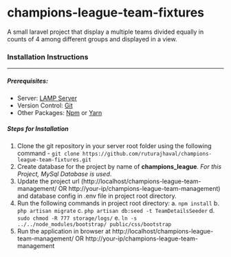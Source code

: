 # champions-league-team-fixtures
A small laravel project that display a multiple teams divided equally in counts of 4 among different groups and displayed in a view.

### Installation Instructions
___
##### Prerequisites:
* Server: [LAMP Server](https://phoenixnap.com/kb/how-to-install-lamp-stack-on-ubuntu)
* Version Control: [Git](https://www.atlassian.com/git/tutorials/install-git#linux)
* Other Packages: [Npm](https://docs.npmjs.com/downloading-and-installing-node-js-and-npm) or [Yarn](https://yarnpkg.com/en/docs/install#debian-stable)


##### Steps for Installation
1. Clone the git repository in your server root folder using the following command -  `git clone https://github.com/ruturajhaval/champions-league-team-fixtures.git`
2. Create database for the project by name of **champions_league**. *For this Project, MySql Database is used*.
3. Update the project url (http://localhost/champions-league-team-management/ OR http://your-ip/champions-league-team-management) and database config in .env file in project root directory.
4. Run the following commands in project root directory:
a. `npm install`
b. `php artisan migrate`
c. `php artisan db:seed -t TeamDetailsSeeder`
d. `sudo chmod -R 777 storage/logs/`
e. `ln -s ../../node_modules/bootstrap/ public/css/bootstrap`
5. Run the application in browser at http://localhost/champions-league-team-management/ OR http://your-ip/champions-league-team-management
